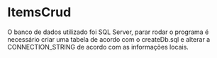 # ItemsCrud

O banco de dados utilizado foi SQL Server, parar rodar o programa é necessário criar uma tabela de acordo com o createDb.sql e alterar a CONNECTION_STRING de acordo com as informações locais.
